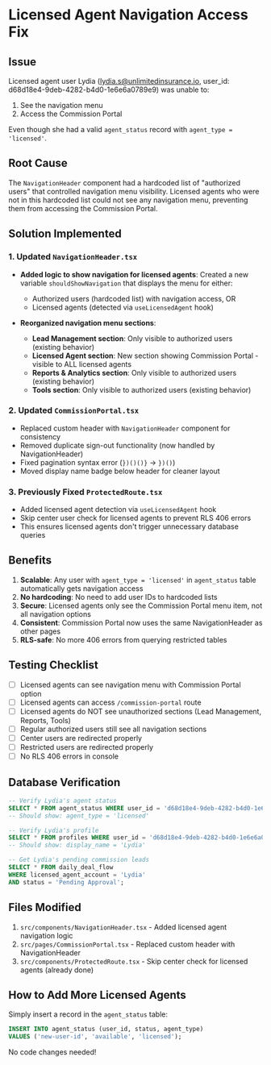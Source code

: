 # Licensed Agent Navigation Access Fix

## Issue
Licensed agent user Lydia (lydia.s@unlimitedinsurance.io, user_id: d68d18e4-9deb-4282-b4d0-1e6e6a0789e9) was unable to:
1. See the navigation menu
2. Access the Commission Portal

Even though she had a valid `agent_status` record with `agent_type = 'licensed'`.

## Root Cause
The `NavigationHeader` component had a hardcoded list of "authorized users" that controlled navigation menu visibility. Licensed agents who were not in this hardcoded list could not see any navigation menu, preventing them from accessing the Commission Portal.

## Solution Implemented

### 1. Updated `NavigationHeader.tsx`
- **Added logic to show navigation for licensed agents**: Created a new variable `shouldShowNavigation` that displays the menu for either:
  - Authorized users (hardcoded list) with navigation access, OR
  - Licensed agents (detected via `useLicensedAgent` hook)

- **Reorganized navigation menu sections**:
  - **Lead Management section**: Only visible to authorized users (existing behavior)
  - **Licensed Agent section**: New section showing Commission Portal - visible to ALL licensed agents
  - **Reports & Analytics section**: Only visible to authorized users (existing behavior)
  - **Tools section**: Only visible to authorized users (existing behavior)

### 2. Updated `CommissionPortal.tsx`
- Replaced custom header with `NavigationHeader` component for consistency
- Removed duplicate sign-out functionality (now handled by NavigationHeader)
- Fixed pagination syntax error (`})()()}` → `})()`)
- Moved display name badge below header for cleaner layout

### 3. Previously Fixed `ProtectedRoute.tsx`
- Added licensed agent detection via `useLicensedAgent` hook
- Skip center user check for licensed agents to prevent RLS 406 errors
- This ensures licensed agents don't trigger unnecessary database queries

## Benefits
1. **Scalable**: Any user with `agent_type = 'licensed'` in `agent_status` table automatically gets navigation access
2. **No hardcoding**: No need to add user IDs to hardcoded lists
3. **Secure**: Licensed agents only see the Commission Portal menu item, not all navigation options
4. **Consistent**: Commission Portal now uses the same NavigationHeader as other pages
5. **RLS-safe**: No more 406 errors from querying restricted tables

## Testing Checklist
- [ ] Licensed agents can see navigation menu with Commission Portal option
- [ ] Licensed agents can access `/commission-portal` route
- [ ] Licensed agents do NOT see unauthorized sections (Lead Management, Reports, Tools)
- [ ] Regular authorized users still see all navigation sections
- [ ] Center users are redirected properly
- [ ] Restricted users are redirected properly
- [ ] No RLS 406 errors in console

## Database Verification
```sql
-- Verify Lydia's agent status
SELECT * FROM agent_status WHERE user_id = 'd68d18e4-9deb-4282-b4d0-1e6e6a0789e9';
-- Should show: agent_type = 'licensed'

-- Verify Lydia's profile
SELECT * FROM profiles WHERE user_id = 'd68d18e4-9deb-4282-b4d0-1e6e6a0789e9';
-- Should show: display_name = 'Lydia'

-- Get Lydia's pending commission leads
SELECT * FROM daily_deal_flow 
WHERE licensed_agent_account = 'Lydia' 
AND status = 'Pending Approval';
```

## Files Modified
1. `src/components/NavigationHeader.tsx` - Added licensed agent navigation logic
2. `src/pages/CommissionPortal.tsx` - Replaced custom header with NavigationHeader
3. `src/components/ProtectedRoute.tsx` - Skip center check for licensed agents (already done)

## How to Add More Licensed Agents
Simply insert a record in the `agent_status` table:
```sql
INSERT INTO agent_status (user_id, status, agent_type)
VALUES ('new-user-id', 'available', 'licensed');
```

No code changes needed!
